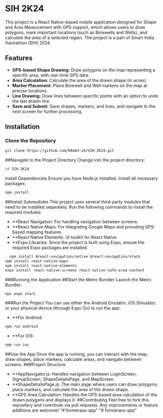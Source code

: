 # SIH 2K24

This project is a React Native-based mobile application designed for Shape and Area Measurement with GPS support, which allows users to draw polygons, mark important locations (such as Borewells and Wells), and calculate the area of a selected region. The project is a part of Smart India Hackathon (SIH) 2024.

## Features

- **GPS-based Shape Drawing:** Draw polygons on the map representing a specific area, with real-time GPS data.
- **Area Calculation:** Calculate the area of the drawn shape (in acres).
- **Marker Placement:** Place Borewell and Well markers on the map at precise locations.
- **Line Drawing:** Draw lines between specific points with an option to undo the last drawn line.
- **Save and Submit:** Save shapes, markers, and lines, and navigate to the next screen for further processing.

## Installation

### Clone the Repository

```bash
git clone https://github.com/RAGAV-24/SIH-2K24.git
```
##Navigate to the Project Directory
Change into the project directory:
```bash
cd SIH-2K24
```
Install Dependencies
Ensure you have Node.js installed. Install all necessary packages:
```bash
npm install
```
##Install Submodules
This project uses several third-party modules that need to be installed separately. Run the following commands to install the required modules:

- **React Navigation: For handling navigation between screens.
- **React Native Maps: For integrating Google Maps and providing GPS-based mapping features.
- **React Native Elements: UI toolkit for React Native.
- **Expo Libraries: Since the project is built using Expo, ensure the required Expo packages are installed.
```bash
  npm install @react-navigation/native @react-navigation/stack
npm install react-native-maps
npm install react-native-elements
expo install react-native-screens react-native-safe-area-context
```
###Running the Application
##Start the Metro Bundler
Launch the Metro Bundler:
```bash
npx expo start
```
###Run the Project
You can use either the Android Emulator, iOS Simulator, or your physical device (through Expo Go) to run the app:

- **For Android:
```bash
npm run android
```
- **For iOS:
```bash
npm run ios
```
##Use the App
Once the app is running, you can interact with the map, draw shapes, place markers, calculate areas, and navigate between screens.
###Project Structure
- **AppNavigator.js: Handles navigation between LoginScreen, SignupScreen, ShapeDetailsPage, and MapScreen.
- **ShapeDetailsPage.js: The main page where users can draw polygons, place markers, and calculate the area of the drawn shape.
- **GPS Area Calculation: Handles the GPS-based area calculation of the drawn polygons and displays it.
##Contributing
Feel free to fork this repository and contribute via pull requests. Any improvements or feature additions are welcome!
"# formerass-app" 
"# formerass-app" 
